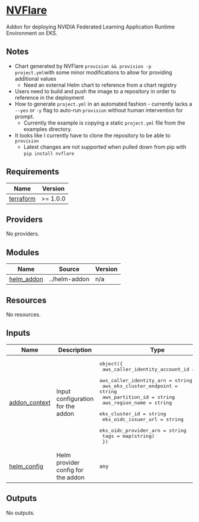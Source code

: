 # [NVFlare](https://github.com/NVIDIA/NVFlare)

Addon for deploying NVIDIA Federated Learning Application Runtime Environment on EKS.

## Notes

- Chart generated by NVFlare `provision && provision -p project.yml`with some minor modifications to allow for providing additional values
  - Need an external Helm chart to reference from a chart registry
- Users need to build and push the image to a repository in order to reference in the deployment
- How to generate `project.yml` in an automated fashion - currently lacks a `--yes` or `-y` flag to auto-run `provision` without human intervention for prompt.
  - Currently the example is copying a static `project.yml` file from the examples directory.
- It looks like I currently have to clone the repository to be able to `provision`
  - Latest changes are not supported when pulled down from pip with `pip install nvflare`

<!-- BEGINNING OF PRE-COMMIT-TERRAFORM DOCS HOOK -->
## Requirements

| Name | Version |
|------|---------|
| <a name="requirement_terraform"></a> [terraform](#requirement\_terraform) | >= 1.0.0 |

## Providers

No providers.

## Modules

| Name | Source | Version |
|------|--------|---------|
| <a name="module_helm_addon"></a> [helm\_addon](#module\_helm\_addon) | ../helm-addon | n/a |

## Resources

No resources.

## Inputs

| Name | Description | Type | Default | Required |
|------|-------------|------|---------|:--------:|
| <a name="input_addon_context"></a> [addon\_context](#input\_addon\_context) | Input configuration for the addon | <pre>object({<br>    aws_caller_identity_account_id = string<br>    aws_caller_identity_arn        = string<br>    aws_eks_cluster_endpoint       = string<br>    aws_partition_id               = string<br>    aws_region_name                = string<br>    eks_cluster_id                 = string<br>    eks_oidc_issuer_url            = string<br>    eks_oidc_provider_arn          = string<br>    tags                           = map(string)<br>  })</pre> | n/a | yes |
| <a name="input_helm_config"></a> [helm\_config](#input\_helm\_config) | Helm provider config for the addon | `any` | `{}` | no |

## Outputs

No outputs.
<!-- END OF PRE-COMMIT-TERRAFORM DOCS HOOK -->
